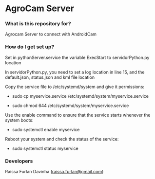 # AgroCam Server #

### What is this repository for? ###
Agrocam Server to connect with AndroidCam

### How do I get set up? ###
Set in pythonServer.service the variable ExecStart to servidorPython.py location

In servidorPython.py, you need to set a log location in line 15, and the default.json, status.json and kml file location 

Copy the service file to /etc/systemd/system and give it permissions:

* sudo cp myservice.service /etc/systemd/system/myservice.service

* sudo chmod 644 /etc/systemd/system/myservice.service
	
Use the enable command to ensure that the service starts whenever the system boots:

* sudo systemctl enable myservice
	
Reboot your system and check the status of the service:

* sudo systemctl status myservice

### Developers ###
Raissa Furlan Davinha (raissa.furlan@gmail.com)
